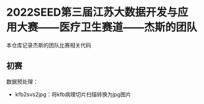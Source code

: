 # 2022SEED第三届江苏大数据开发与应用大赛——医疗卫生赛道——杰斯的团队

本仓库记录杰斯的团队比赛相关代码

## 初赛

数据预处理：

* kfb2svs2jpg：将kfb病理切片扫描转换为jpg图片